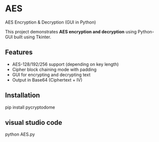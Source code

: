 # AES
 AES Encryption & Decryption (GUI in Python)

This project demonstrates **AES encryption and decryption** using Python-GUI built using Tkinter.

## Features
- AES-128/192/256 support (depending on key length)
- Cipher block chaining mode with padding
- GUI for encrypting and decrypting text
- Output in Base64 (Ciphertext + IV)

## Installation
pip install pycryptodome



## visual studio code
python AES.py



